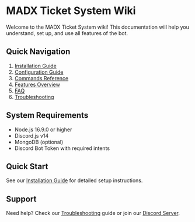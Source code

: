 # MADX Ticket System Wiki

Welcome to the MADX Ticket System wiki! This documentation will help you understand, set up, and use all features of the bot.

## Quick Navigation

1. [Installation Guide](Installation)
2. [Configuration Guide](Configuration)
3. [Commands Reference](Commands)
4. [Features Overview](Features)
5. [FAQ](FAQ)
6. [Troubleshooting](Troubleshooting)

## System Requirements

- Node.js 16.9.0 or higher
- Discord.js v14
- MongoDB (optional)
- Discord Bot Token with required intents

## Quick Start

See our [Installation Guide](Installation) for detailed setup instructions.

## Support

Need help? Check our [Troubleshooting](Troubleshooting) guide or join our [Discord Server](https://discord.gg/yKQaBYpGuh).
